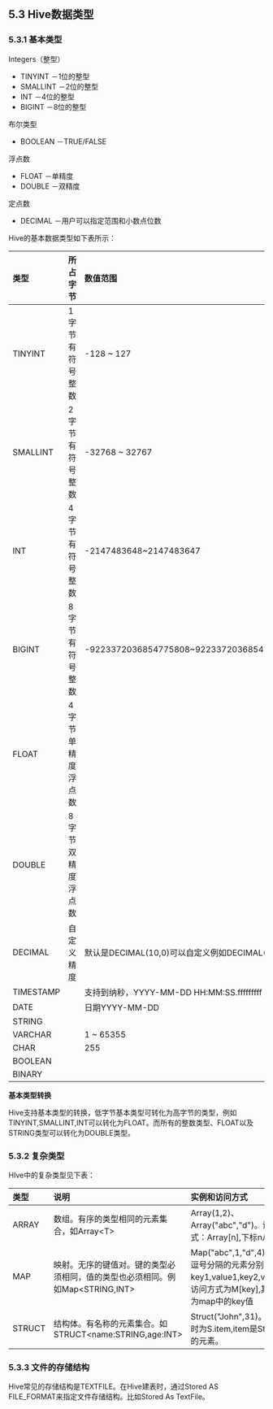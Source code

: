 ## 5.3 Hive数据类型

### 5.3.1 基本类型

Integers（整型）

* TINYINT －1位的整型
* SMALLINT －2位的整型
* INT －4位的整型
* BIGINT －8位的整型

布尔类型

* BOOLEAN －TRUE/FALSE

浮点数

* FLOAT －单精度
* DOUBLE －双精度

定点数

* DECIMAL －用户可以指定范围和小数点位数



Hive的基本数据类型如下表所示：

| 类型 | 所占字节 | 数值范围 | 后缀 | 示例 |
| :--- | :--- | :--- | :--- | :--- |
| TINYINT | 1字节有符号整数 | -128 ~ 127 | Y | 10Y |
| SMALLINT | 2字节有符号整数 | -32768 ~ 32767 | S | 10S |
| INT | 4字节有符号整数 | -2147483648~2147483647 | - | 10 |
| BIGINT | 8字节有符号整数 | -9223372036854775808~9223372036854775807 | L | 10L |
| FLOAT | 4字节单精度浮点数 |  |  |  |
| DOUBLE | 8字节双精度浮点数 |  |  |  |
| DECIMAL | 自定义精度 | 默认是DECIMAL\(10,0\)可以自定义例如DECIMAL\(9,7\) |  |  |
| TIMESTAMP |  | 支持到纳秒，YYYY-MM-DD HH:MM:SS.fffffffff |  |  |
| DATE |  | 日期YYYY-MM-DD |  |  |
| STRING |  |  |  |  |
| VARCHAR |  | 1 ~ 65355 |  |  |
| CHAR |  | 255 |  |  |
| BOOLEAN |  |  |  |  |
| BINARY |  |  |  |  |

**基本类型转换**

Hive支持基本类型的转换，低字节基本类型可转化为高字节的类型，例如TINYINT,SMALLINT,INT可以转化为FLOAT。而所有的整数类型、FLOAT以及STRING类型可以转化为DOUBLE类型。

### 5.3.2 复杂类型

HIve中的复杂类型见下表：

| 类型 | 说明 | 实例和访问方式 |
| :--- | :--- | :--- |
| ARRAY | 数组。有序的类型相同的元素集合，如Array&lt;T&gt; | Array\(1,2\)、Array\("abc","d"\)。访问方式：Array\[n\],下标n从0开始 |
| MAP | 映射。无序的键值对。键的类型必须相同，值的类型也必须相同。例如Map&lt;STRING,INT&gt; | Map\("abc",1,"d",4\)。其中逗号分隔的元素分别为key1,value1,key2,value2。访问方式为M\[key\],其中key为map中的key值 |
| STRUCT | 结构体。有名称的元素集合。如STRUCT&lt;name:STRING,age:INT&gt; | Struct\("John",31\)。访问当时为S.item,item是Struct中的元素。 |

### 5.3.3 文件的存储结构

Hive常见的存储结构是TEXTFILE。在Hive建表时，通过Stored AS FILE\_FORMAT来指定文件存储结构。比如Stored As TextFile。

